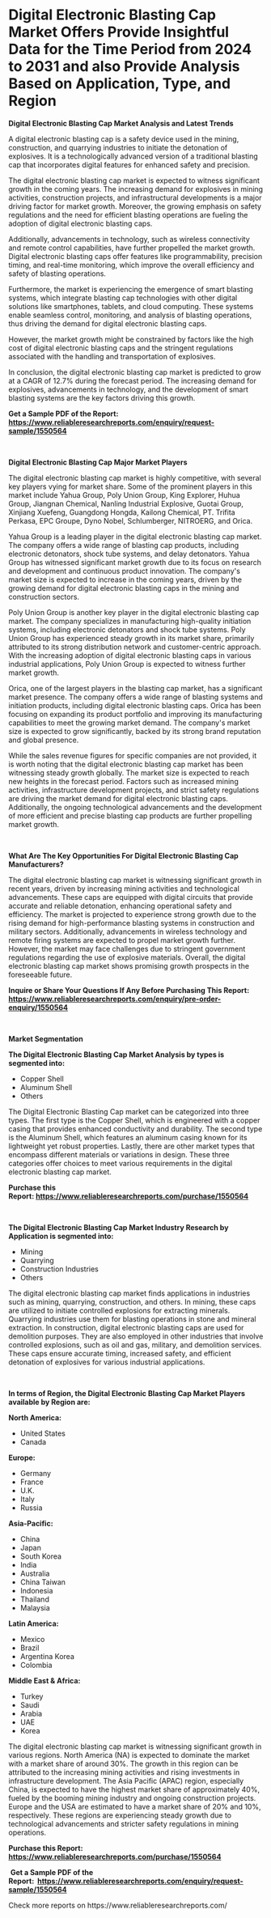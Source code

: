 <p><h1>Digital Electronic Blasting Cap Market Offers Provide Insightful Data for the Time Period from 2024 to 2031 and also Provide Analysis Based on Application, Type, and Region</h1></p><p><strong>Digital Electronic Blasting Cap Market Analysis and Latest Trends</strong></p>
<p><p>A digital electronic blasting cap is a safety device used in the mining, construction, and quarrying industries to initiate the detonation of explosives. It is a technologically advanced version of a traditional blasting cap that incorporates digital features for enhanced safety and precision.</p><p>The digital electronic blasting cap market is expected to witness significant growth in the coming years. The increasing demand for explosives in mining activities, construction projects, and infrastructural developments is a major driving factor for market growth. Moreover, the growing emphasis on safety regulations and the need for efficient blasting operations are fueling the adoption of digital electronic blasting caps.</p><p>Additionally, advancements in technology, such as wireless connectivity and remote control capabilities, have further propelled the market growth. Digital electronic blasting caps offer features like programmability, precision timing, and real-time monitoring, which improve the overall efficiency and safety of blasting operations.</p><p>Furthermore, the market is experiencing the emergence of smart blasting systems, which integrate blasting cap technologies with other digital solutions like smartphones, tablets, and cloud computing. These systems enable seamless control, monitoring, and analysis of blasting operations, thus driving the demand for digital electronic blasting caps.</p><p>However, the market growth might be constrained by factors like the high cost of digital electronic blasting caps and the stringent regulations associated with the handling and transportation of explosives.</p><p>In conclusion, the digital electronic blasting cap market is predicted to grow at a CAGR of 12.7% during the forecast period. The increasing demand for explosives, advancements in technology, and the development of smart blasting systems are the key factors driving this growth.</p></p>
<p><strong>Get a Sample PDF of the Report:&nbsp; <a href="https://www.reliableresearchreports.com/enquiry/request-sample/1550564">https://www.reliableresearchreports.com/enquiry/request-sample/1550564</a></strong></p>
<p>&nbsp;</p>
<p><strong>Digital Electronic Blasting Cap Major Market Players</strong></p>
<p><p>The digital electronic blasting cap market is highly competitive, with several key players vying for market share. Some of the prominent players in this market include Yahua Group, Poly Union Group, King Explorer, Huhua Group, Jiangnan Chemical, Nanling Industrial Explosive, Guotai Group, Xinjiang Xuefeng, Guangdong Hongda, Kailong Chemical, PT. Trifita Perkasa, EPC Groupe, Dyno Nobel, Schlumberger, NITROERG, and Orica.</p><p>Yahua Group is a leading player in the digital electronic blasting cap market. The company offers a wide range of blasting cap products, including electronic detonators, shock tube systems, and delay detonators. Yahua Group has witnessed significant market growth due to its focus on research and development and continuous product innovation. The company's market size is expected to increase in the coming years, driven by the growing demand for digital electronic blasting caps in the mining and construction sectors.</p><p>Poly Union Group is another key player in the digital electronic blasting cap market. The company specializes in manufacturing high-quality initiation systems, including electronic detonators and shock tube systems. Poly Union Group has experienced steady growth in its market share, primarily attributed to its strong distribution network and customer-centric approach. With the increasing adoption of digital electronic blasting caps in various industrial applications, Poly Union Group is expected to witness further market growth.</p><p>Orica, one of the largest players in the blasting cap market, has a significant market presence. The company offers a wide range of blasting systems and initiation products, including digital electronic blasting caps. Orica has been focusing on expanding its product portfolio and improving its manufacturing capabilities to meet the growing market demand. The company's market size is expected to grow significantly, backed by its strong brand reputation and global presence.</p><p>While the sales revenue figures for specific companies are not provided, it is worth noting that the digital electronic blasting cap market has been witnessing steady growth globally. The market size is expected to reach new heights in the forecast period. Factors such as increased mining activities, infrastructure development projects, and strict safety regulations are driving the market demand for digital electronic blasting caps. Additionally, the ongoing technological advancements and the development of more efficient and precise blasting cap products are further propelling market growth.</p></p>
<p>&nbsp;</p>
<p><strong>What Are The Key Opportunities For Digital Electronic Blasting Cap Manufacturers?</strong></p>
<p><p>The digital electronic blasting cap market is witnessing significant growth in recent years, driven by increasing mining activities and technological advancements. These caps are equipped with digital circuits that provide accurate and reliable detonation, enhancing operational safety and efficiency. The market is projected to experience strong growth due to the rising demand for high-performance blasting systems in construction and military sectors. Additionally, advancements in wireless technology and remote firing systems are expected to propel market growth further. However, the market may face challenges due to stringent government regulations regarding the use of explosive materials. Overall, the digital electronic blasting cap market shows promising growth prospects in the foreseeable future.</p></p>
<p><strong>Inquire or Share Your Questions If Any Before Purchasing This Report: <a href="https://www.reliableresearchreports.com/enquiry/pre-order-enquiry/1550564">https://www.reliableresearchreports.com/enquiry/pre-order-enquiry/1550564</a></strong></p>
<p>&nbsp;</p>
<p><strong>Market Segmentation</strong></p>
<p><strong>The Digital Electronic Blasting Cap Market Analysis by types is segmented into:</strong></p>
<p><ul><li>Copper Shell</li><li>Aluminum Shell</li><li>Others</li></ul></p>
<p><p>The Digital Electronic Blasting Cap market can be categorized into three types. The first type is the Copper Shell, which is engineered with a copper casing that provides enhanced conductivity and durability. The second type is the Aluminum Shell, which features an aluminum casing known for its lightweight yet robust properties. Lastly, there are other market types that encompass different materials or variations in design. These three categories offer choices to meet various requirements in the digital electronic blasting cap market.</p></p>
<p><strong>Purchase this Report:&nbsp;<a href="https://www.reliableresearchreports.com/purchase/1550564">https://www.reliableresearchreports.com/purchase/1550564</a></strong></p>
<p>&nbsp;</p>
<p><strong>The Digital Electronic Blasting Cap Market Industry Research by Application is segmented into:</strong></p>
<p><ul><li>Mining</li><li>Quarrying</li><li>Construction Industries</li><li>Others</li></ul></p>
<p><p>The digital electronic blasting cap market finds applications in industries such as mining, quarrying, construction, and others. In mining, these caps are utilized to initiate controlled explosions for extracting minerals. Quarrying industries use them for blasting operations in stone and mineral extraction. In construction, digital electronic blasting caps are used for demolition purposes. They are also employed in other industries that involve controlled explosions, such as oil and gas, military, and demolition services. These caps ensure accurate timing, increased safety, and efficient detonation of explosives for various industrial applications.</p></p>
<p>&nbsp;</p>
<p><strong>In terms of Region, the Digital Electronic Blasting Cap Market Players available by Region are:</strong></p>
<p>
    <p> <strong> North America: </strong>
        <ul>
            <li>United States</li>
            <li>Canada</li>
        </ul>
        </p> 
    <p> <strong> Europe: </strong>
        <ul>
            <li>Germany</li>
            <li>France</li>
            <li>U.K.</li>
            <li>Italy</li>
            <li>Russia</li>
        </ul>
        </p> 
    <p> <strong> Asia-Pacific: </strong>
        <ul>
            <li>China</li>
            <li>Japan</li>
            <li>South Korea</li>
            <li>India</li>
            <li>Australia</li>
            <li>China Taiwan</li>
            <li>Indonesia</li>
            <li>Thailand</li>
            <li>Malaysia</li>
        </ul>
        </p> 
    <p> <strong> Latin America: </strong>
        <ul>
            <li>Mexico</li>
            <li>Brazil</li>
            <li>Argentina Korea</li>
            <li>Colombia</li>
        </ul>
        </p> 
    <p> <strong> Middle East & Africa: </strong>
        <ul>
            <li>Turkey</li>
            <li>Saudi</li>
            <li>Arabia</li>
            <li>UAE</li>
            <li>Korea</li>
        </ul>
    </p>
    </p>
<p><p>The digital electronic blasting cap market is witnessing significant growth in various regions. North America (NA) is expected to dominate the market with a market share of around 30%. The growth in this region can be attributed to the increasing mining activities and rising investments in infrastructure development. The Asia Pacific (APAC) region, especially China, is expected to have the highest market share of approximately 40%, fueled by the booming mining industry and ongoing construction projects. Europe and the USA are estimated to have a market share of 20% and 10%, respectively. These regions are experiencing steady growth due to technological advancements and stricter safety regulations in mining operations.</p></p>
<p><strong>Purchase this Report: <a href="https://www.reliableresearchreports.com/purchase/1550564">https://www.reliableresearchreports.com/purchase/1550564</a></strong></p>
<p>&nbsp;<strong>Get a Sample PDF of the Report:&nbsp;&nbsp;<a href="https://www.reliableresearchreports.com/enquiry/request-sample/1550564">https://www.reliableresearchreports.com/enquiry/request-sample/1550564</a></strong></p>
<p><strong></strong></p>
<p>Check more reports on https://www.reliableresearchreports.com/</p>